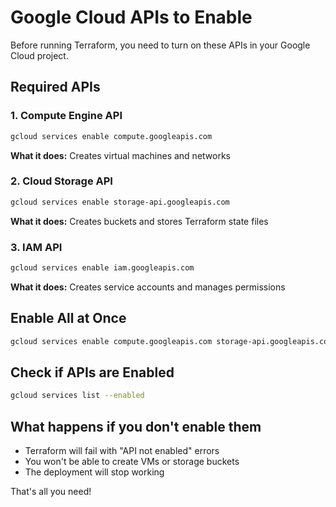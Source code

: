 # Google Cloud APIs to Enable

Before running Terraform, you need to turn on these APIs in your Google Cloud project.

## Required APIs

### 1. Compute Engine API

```bash
gcloud services enable compute.googleapis.com
```

**What it does:** Creates virtual machines and networks

### 2. Cloud Storage API

```bash
gcloud services enable storage-api.googleapis.com
```

**What it does:** Creates buckets and stores Terraform state files

### 3. IAM API

```bash
gcloud services enable iam.googleapis.com
```

**What it does:** Creates service accounts and manages permissions

## Enable All at Once

```bash
gcloud services enable compute.googleapis.com storage-api.googleapis.com iam.googleapis.com
```

## Check if APIs are Enabled

```bash
gcloud services list --enabled
```

## What happens if you don't enable them

- Terraform will fail with "API not enabled" errors
- You won't be able to create VMs or storage buckets
- The deployment will stop working

That's all you need!

